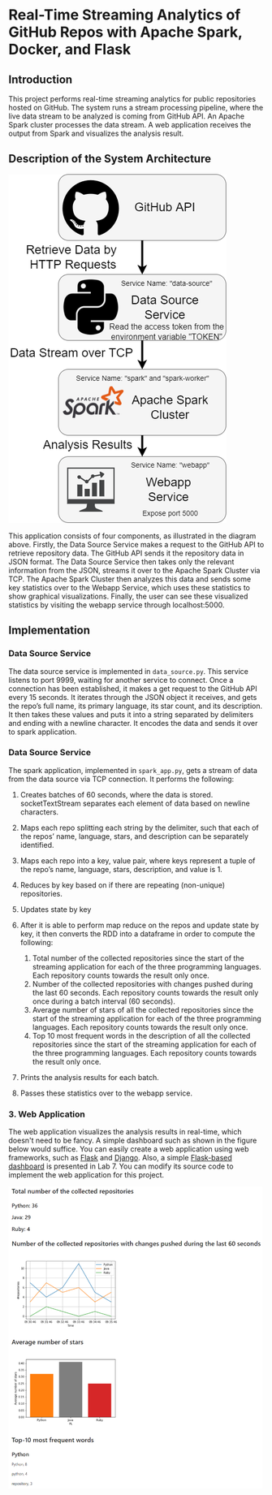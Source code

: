 # Real-Time Streaming Analytics of GitHub Repos with Apache Spark, Docker, and Flask

## Introduction
This project performs real-time streaming analytics for public repositories hosted on GitHub. The system runs a stream processing pipeline, where the live data stream to be analyzed is coming from GitHub API. An Apache Spark cluster processes the data stream. A web application receives the output from Spark and visualizes the analysis result.

## Description of the System Architecture
![System Architecture](System_Architecture.png)

This application consists of four components, as illustrated in the diagram above. Firstly, the Data Source Service makes a request to the 
GitHub API to retrieve repository data. The GitHub API sends it the 
repository data in JSON format. The Data Source Service then takes 
only the relevant information from the JSON, streams it over to the 
Apache Spark Cluster via TCP. The Apache Spark Cluster then 
analyzes this data and sends some key statistics over to the Webapp 
Service, which uses these statistics to show graphical visualizations. Finally, 
the user can see these visualized statistics by visiting the webapp 
service through localhost:5000.

## Implementation

### Data Source Service
The data source service is implemented in `data_source.py`. This service listens 
to port 9999, waiting for another service to connect. Once a connection has been established, it 
makes a get request to the GitHub API every 15 seconds. It iterates through the JSON object it 
receives, and gets the repo’s full name, its primary language, its star count, and its description. It 
then takes these values and puts it into a string separated by delimiters and ending with a newline 
character. It encodes the data and sends it over to spark application.

### Data Source Service
The spark application, implemented in `spark_app.py`, gets a stream of data from the data source via 
TCP connection. It performs the following:

1. Creates batches of 60 seconds, where the data is stored. socketTextStream 
separates each element of data based on newline characters.
2. Maps each repo splitting each string by the delimiter, such that each of the repos’ name, 
language, stars, and description can be separately identified. 
3. Maps each repo into a key, value pair, where keys represent a tuple of the repo’s name, language, stars, description, and 
value is 1. 
4. Reduces by key based on if there are repeating (non-unique) repositories. 
5. Updates state by key
6. After it is able to perform map reduce on the repos and update state by key, it then converts the RDD into a 
dataframe in order to compute the following:
   1. Total number of the collected repositories since the start of the streaming application for each of the three programming languages. Each repository counts towards the result only once.
   2. Number of the collected repositories with changes pushed during the last 60 seconds. Each repository counts towards the result only once during a batch interval (60 seconds).
   3. Average number of stars of all the collected repositories since the start of the streaming application for each of the three programming languages. Each repository counts towards the result only once.
   4. Top 10 most frequent words in the description of all the collected repositories since the start of the streaming application for each of the three programming languages. Each repository counts towards the result only once.

7. Prints the analysis results for each batch.

9. Passes these statistics over to the webapp service.


### 3. Web Application
The web application visualizes the analysis results in real-time, which doesn't need to be fancy. A simple dashboard such as shown in the figure below would suffice. You can easily create a web application using web frameworks, such as [Flask](https://flask.palletsprojects.com/en/2.0.x/) and [Django](https://www.djangoproject.com/). Also, a simple [Flask-based dashboard](https://github.com/pacslab/big-data-systems-docker/blob/main/spark/app/nine-multiples/webapp/flask_app.py) is presented in Lab 7. You can modify its source code to implement the web application for this project.

<img src="Webapp.png" alt="Webapp Screenshot" width="500"/>
